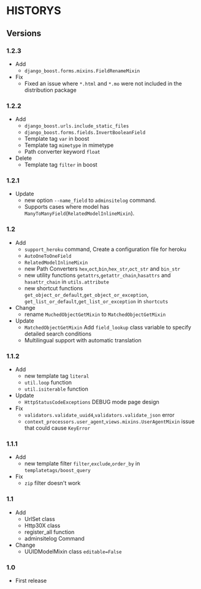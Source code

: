 # HISTORYS  

## Versions  

### 1.2.3  

- Add  
  - `django_boost.forms.mixins.FieldRenameMixin`  
- Fix  
  - Fixed an issue where `*.html` and `*.mo` were not included in the distribution package

### 1.2.2  

- Add  
  - `django_boost.urls.include_static_files`  
  - `django_boost.forms.fields.InvertBooleanField`  
  - Template tag `var` in boost  
  - Template tag `mimetype` in mimetype  
  - Path converter keyword `float`  
- Delete  
  - Template tag `filter` in boost

### 1.2.1  

- Update  
  - new option `--name_field` to `adminsitelog` command.  
  - Supports cases where model has `ManyToManyField`(`RelatedModelInlineMixin`).  

### 1.2  

- Add  
  - `support_heroku` command, Create a configuration file for heroku  
  - `AutoOneToOneField`  
  - `RelatedModelInlineMixin`  
  - new Path Converters `hex`,`oct`,`bin`,`hex_str`,`oct_str` and `bin_str`  
  - new utility functions `getattrs`,`getattr_chain`,`hasattrs` and `hasattr_chain` in `utils.attribute`  
  - new shortcut functions `get_object_or_default`,`get_object_or_exception`, `get_list_or_default`,`get_list_or_exception` in `shortcuts`  
- Change  
  - rename `MuchedObjectGetMixin` to `MatchedObjectGetMixin`  
- Update  
  - `MatchedObjectGetMixin` Add `field_lookup` class variable to specify detailed search conditions  
  - Multilingual support with automatic translation  

### 1.1.2  

- Add  
  - new template tag `literal`  
  - `util.loop` function  
  - `util.isiterable` function  
- Update  
  - `HttpStatusCodeExceptions` DEBUG mode page design  
- Fix  
  - `validators.validate_uuid4`,`validators.validate_json` error  
  - `context_processors.user_agent`,`views.mixins.UserAgentMixin` issue that could cause `KeyError`  

### 1.1.1  

- Add  
  - new template filter `filter`,`exclude`,`order_by` in `templatetags/boost_query`
- Fix  
  - `zip` filter doesn't work

### 1.1  

- Add  
  - UrlSet class  
  - Http30X class  
  - register_all function  
  - adminsitelog Command  
- Change  
  - UUIDModelMixin class `editable=False`  

### 1.0  

- First release  

